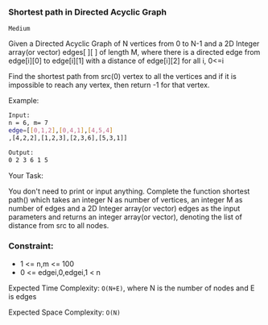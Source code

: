 ### Shortest path in Directed Acyclic Graph

`Medium`

Given a Directed Acyclic Graph of N vertices from 0 to N-1 and a 2D Integer array(or vector) edges[ ][ ] of length M, where there is a directed edge from edge[i][0] to edge[i][1] with a distance of edge[i][2] for all i, 0<=i

Find the shortest path from src(0) vertex to all the vertices and if it is impossible to reach any vertex, then return -1 for that vertex.

 

Example:

```sh
Input:
n = 6, m= 7
edge=[[0,1,2],[0,4,1],[4,5,4]
,[4,2,2],[1,2,3],[2,3,6],[5,3,1]]

Output:
0 2 3 6 1 5
```

 

Your Task:

You don't need to print or input anything. Complete the function shortest path() which takes an integer N as number of vertices, an integer M as number of edges and a 2D Integer array(or vector) edges as the input parameters and returns an integer array(or vector), denoting the list of distance from src to all nodes.

 

### Constraint:
 
 - 1 <= n,m <= 100
 - 0 <= edgei,0,edgei,1 < n
     

 

Expected Time Complexity: `O(N+E)`, where N is the number of nodes and E is edges

Expected Space Complexity: `O(N)`

